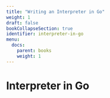 ```yaml
---
title: "Writing an Interpreter in Go"
weight: 1
draft: false
bookCollapseSection: true
identifier: interpreter-in-go
menu:
  docs:
    parent: books
    weight: 1
---
```


# Interpreter in Go